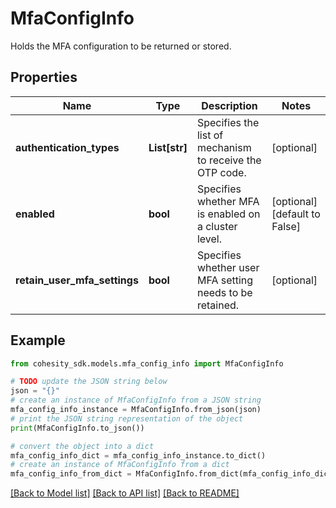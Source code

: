# MfaConfigInfo

Holds the MFA configuration to be returned or stored.

## Properties

Name | Type | Description | Notes
------------ | ------------- | ------------- | -------------
**authentication_types** | **List[str]** | Specifies the list of mechanism to receive the OTP code. | [optional] 
**enabled** | **bool** | Specifies whether MFA is enabled on a cluster level. | [optional] [default to False]
**retain_user_mfa_settings** | **bool** | Specifies whether user MFA setting needs to be retained. | [optional] 

## Example

```python
from cohesity_sdk.models.mfa_config_info import MfaConfigInfo

# TODO update the JSON string below
json = "{}"
# create an instance of MfaConfigInfo from a JSON string
mfa_config_info_instance = MfaConfigInfo.from_json(json)
# print the JSON string representation of the object
print(MfaConfigInfo.to_json())

# convert the object into a dict
mfa_config_info_dict = mfa_config_info_instance.to_dict()
# create an instance of MfaConfigInfo from a dict
mfa_config_info_from_dict = MfaConfigInfo.from_dict(mfa_config_info_dict)
```
[[Back to Model list]](../README.md#documentation-for-models) [[Back to API list]](../README.md#documentation-for-api-endpoints) [[Back to README]](../README.md)


